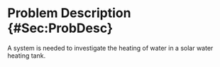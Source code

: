 # Problem Description {#Sec:ProbDesc}

A system is needed to investigate the heating of water in a solar water heating tank.
